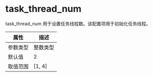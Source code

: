 # task_thread_num

task_thread_num 用于设置任务线程数。该配置项用于初始化任务线程。

|  属性    | 描述     |
|----------|---------|
| 参数类型 |  整数类型       |
| 默认值   | 2     |
| 取值范围 | [1, 4]  |
